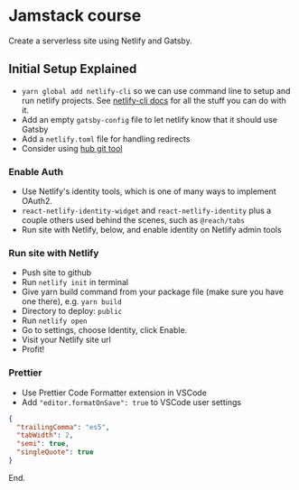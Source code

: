 # Jamstack course

Create a serverless site using Netlify and Gatsby.

## Initial Setup Explained

- `yarn global add netlify-cli` so we can use command line to setup and run netlify projects. See [netlify-cli docs](https://docs.netlify.com/cli/get-started/) for all the stuff you can do with it.
- Add an empty `gatsby-config` file to let netlify know that it should use Gatsby
- Add a `netlify.toml` file for handling redirects
- Consider using [hub git tool](https://hub.github.com/)

### Enable Auth

- Use Netlify's identity tools, which is one of many ways to implement OAuth2.
- `react-netlify-identity-widget` and `react-netlify-identity` plus a couple others used behind the scenes, such as `@reach/tabs`
- Run site with Netlify, below, and enable identity on Netlify admin tools

### Run site with Netlify

- Push site to github
- Run `netlify init` in terminal
- Give yarn build command from your package file (make sure you have one there), e.g. `yarn build`
- Directory to deploy: `public`
- Run `netlify open`
- Go to settings, choose Identity, click Enable.
- Visit your Netlify site url
- Profit!

### Prettier

- Use Prettier Code Formatter extension in VSCode
- Add `"editor.formatOnSave": true` to VSCode user settings

```json
{
  "trailingComma": "es5",
  "tabWidth": 2,
  "semi": true,
  "singleQuote": true
}
```

End.
